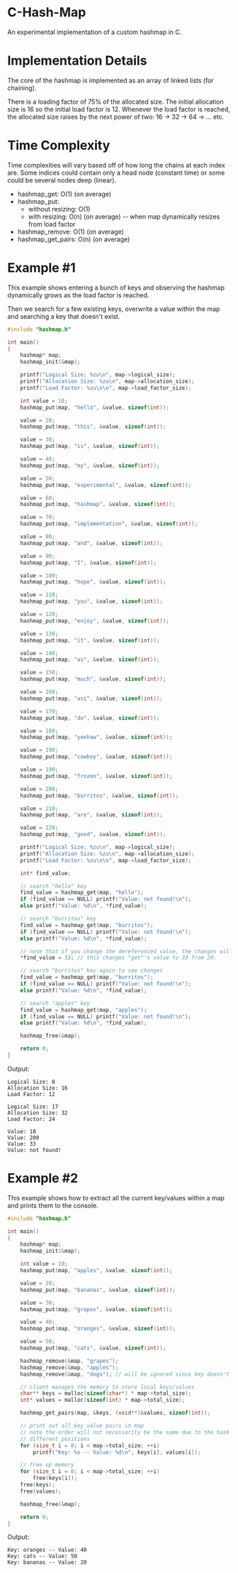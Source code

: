 # C-Hash-Map
An experimental implementation of a custom hashmap in C.

# Implementation Details
The core of the hashmap is implemented as an array of linked lists (for chaining).

There is a loading factor of 75% of the allocated size. The initial allocation size is 16 so the initial load factor is 12. Whenever the load factor is reached, the allocated size raises by the next power of two: 16 -> 32 -> 64 -> ... etc.

# Time Complexity
Time complexities will vary based off of how long the chains at each index are. Some indices could contain only a head node (constant time) or some could be several nodes deep (linear).
* hashmap_get: O(1) (on average)
* hashmap_put:
    * without resizing: O(1)
    * with resizing: O(n) (on average) -- when map dynamically resizes from load factor
* hashmap_remove: O(1) (on average)
* hashmap_get_pairs: O(n) (on average)
# Example #1
This example shows entering a bunch of keys and observing the hashmap dynamically grows as the load factor is reached.

Then we search for a few existing keys, overwrite a value within the map and searching a key that doesn't exist.

```c
#include "hashmap.h"

int main()
{
    hashmap* map;
    hashmap_init(&map);

    printf("Logical Size: %zu\n", map->logical_size);
    printf("Allocation Size: %zu\n", map->allocation_size);
    printf("Load Factor: %zu\n\n", map->load_factor_size);

    int value = 10;
    hashmap_put(map, "hello", &value, sizeof(int));

    value = 20;
    hashmap_put(map, "this", &value, sizeof(int));

    value = 30;
    hashmap_put(map, "is", &value, sizeof(int));

    value = 40;
    hashmap_put(map, "my", &value, sizeof(int));

    value = 50;
    hashmap_put(map, "experimental", &value, sizeof(int));

    value = 60;
    hashmap_put(map, "hashmap", &value, sizeof(int));

    value = 70;
    hashmap_put(map, "implementation", &value, sizeof(int));

    value = 80;
    hashmap_put(map, "and", &value, sizeof(int));

    value = 90;
    hashmap_put(map, "I", &value, sizeof(int));

    value = 100;
    hashmap_put(map, "hope", &value, sizeof(int));

    value = 110;
    hashmap_put(map, "you", &value, sizeof(int));

    value = 120;
    hashmap_put(map, "enjoy", &value, sizeof(int));

    value = 130;
    hashmap_put(map, "it", &value, sizeof(int));

    value = 140;
    hashmap_put(map, "as", &value, sizeof(int));

    value = 150;
    hashmap_put(map, "much", &value, sizeof(int));

    value = 160;
    hashmap_put(map, "asi", &value, sizeof(int));

    value = 170;
    hashmap_put(map, "do", &value, sizeof(int));

    value = 180;
    hashmap_put(map, "yeehaw", &value, sizeof(int));

    value = 190;
    hashmap_put(map, "cowboy", &value, sizeof(int));

    value = 190;
    hashmap_put(map, "frozen", &value, sizeof(int));

    value = 200;
    hashmap_put(map, "burritos", &value, sizeof(int));

    value = 210;
    hashmap_put(map, "are", &value, sizeof(int));

    value = 220;
    hashmap_put(map, "good", &value, sizeof(int));

    printf("Logical Size: %zu\n", map->logical_size);
    printf("Allocation Size: %zu\n", map->allocation_size);
    printf("Load Factor: %zu\n\n", map->load_factor_size);

    int* find_value;

    // search "hello" key
    find_value = hashmap_get(map, "hello");
    if (find_value == NULL) printf("Value: not found!\n");
    else printf("Value: %d\n", *find_value);

    // search "burritos" key
    find_value = hashmap_get(map, "burritos");
    if (find_value == NULL) printf("Value: not found!\n");
    else printf("Value: %d\n", *find_value);

    // note that if you change the dereferenced value, the changes will be applied in the map
    *find_value = 33; // this changes "get"'s value to 33 from 20.

    // search "burritos" key again to see changes
    find_value = hashmap_get(map, "burritos");
    if (find_value == NULL) printf("Value: not found!\n");
    else printf("Value: %d\n", *find_value);

    // search "apples" key
    find_value = hashmap_get(map, "apples");
    if (find_value == NULL) printf("Value: not found!\n");
    else printf("Value: %d\n", *find_value);

    hashmap_free(&map);

    return 0;
}
```
Output:
```text
Logical Size: 0
Allocation Size: 16
Load Factor: 12

Logical Size: 17
Allocation Size: 32
Load Factor: 24

Value: 10
Value: 200
Value: 33
Value: not found!
```

# Example #2
This example shows how to extract all the current key/values within a map and prints them to the console.
```c
#include "hashmap.h"

int main()
{
    hashmap* map;
    hashmap_init(&map);

    int value = 10;
    hashmap_put(map, "apples", &value, sizeof(int));

    value = 20;
    hashmap_put(map, "bananas", &value, sizeof(int));

    value = 30;
    hashmap_put(map, "grapes", &value, sizeof(int));

    value = 40;
    hashmap_put(map, "oranges", &value, sizeof(int));

    value = 50;
    hashmap_put(map, "cats", &value, sizeof(int));

    hashmap_remove(&map, "grapes");
    hashmap_remove(&map, "apples");
    hashmap_remove(&map, "dogs"); // will be ignored since key doesn't exist

    // client manages the memory to store local keys/values
    char** keys = malloc(sizeof(char*) * map->total_size);
    int* values = malloc(sizeof(int) * map->total_size);

    hashmap_get_pairs(map, &keys, (void**)&values, sizeof(int));

    // print out all key value pairs in map
    // note the order will not necessarily be the same due to the hash function assigning
    // different positions
    for (size_t i = 0; i < map->total_size; ++i)
        printf("Key: %s -- Value: %d\n", keys[i], values[i]);

    // free up memory
    for (size_t i = 0; i < map->total_size; ++i)
        free(keys[i]);
    free(keys);
    free(values);

    hashmap_free(&map);

    return 0;
}
```
Output:
```text
Key: oranges -- Value: 40
Key: cats -- Value: 50
Key: bananas -- Value: 20
```
